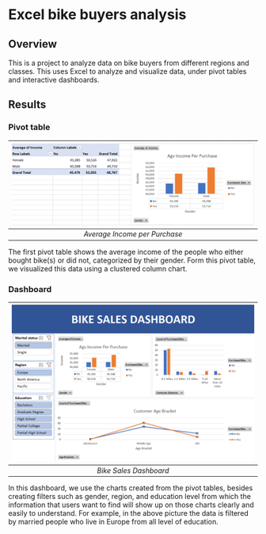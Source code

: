 # Excel bike buyers analysis

## Overview

This is a project to analyze data on bike buyers from different regions and classes. This uses Excel to analyze and visualize data, under pivot tables and interactive dashboards.

## Results

### Pivot table

| ![Pivot Table 1](./images/pivot-table-1.png) |
| :--: |
| *Average Income per Purchase* |

The first pivot table shows the average income of the people who either bought bike(s) or did not, categorized by their gender. Form this pivot table, we visualized this data using a clustered column chart.

### Dashboard

| ![Dashboard](./images/dashboard.png) |
| :--: |
| *Bike Sales Dashboard* |

In this dashboard, we use the charts created from the pivot tables, besides creating filters such as gender, region, and education level from which the information that users want to find will show up on those charts clearly and easily to understand. For example, in the above picture the data is filtered by married people who live in Europe from all level of education.
